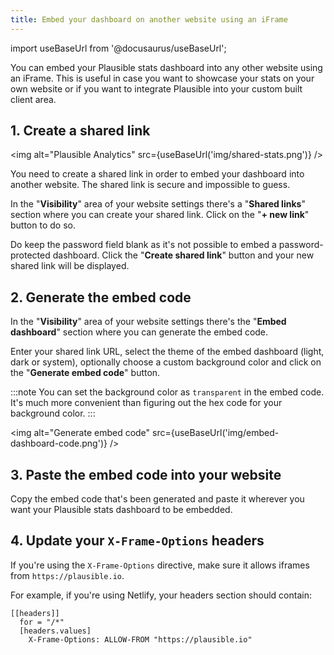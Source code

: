```yaml
---
title: Embed your dashboard on another website using an iFrame
---
```


import useBaseUrl from '@docusaurus/useBaseUrl';

You can embed your Plausible stats dashboard into any other website using an iFrame. This is useful in case you want to showcase your stats on your own website or if you want to integrate Plausible into your custom built client area.

## 1. Create a shared link

<img alt="Plausible Analytics" src={useBaseUrl('img/shared-stats.png')} />

You need to create a shared link in order to embed your dashboard into another website. The shared link is secure and impossible to guess. 

In the "**Visibility**" area of your website settings there's a "**Shared links**" section where you can create your shared link. Click on the "**+ new link**" button to do so. 

Do keep the password field blank as it's not possible to embed a password-protected dashboard. Click the "**Create shared link**" button and your new shared link will be displayed.

## 2. Generate the embed code

In the "**Visibility**" area of your website settings there's the "**Embed dashboard**" section where you can generate the embed code. 

Enter your shared link URL, select the theme of the embed dashboard (light, dark or system), optionally choose a custom background color and click on the "**Generate embed code**" button.

:::note
You can set the background color as `transparent` in the embed code. It's much more convenient than figuring out the hex code for your background color.
:::

<img alt="Generate embed code" src={useBaseUrl('img/embed-dashboard-code.png')} />

## 3. Paste the embed code into your website

Copy the embed code that's been generated and paste it wherever you want your Plausible stats dashboard to be embedded.

## 4. Update your `X-Frame-Options` headers

If you're using the `X-Frame-Options` directive, make sure it allows iframes from `https://plausible.io`.

For example, if you're using Netlify, your headers section should contain:

```
[[headers]]
  for = "/*"
  [headers.values]
    X-Frame-Options: ALLOW-FROM "https://plausible.io"

